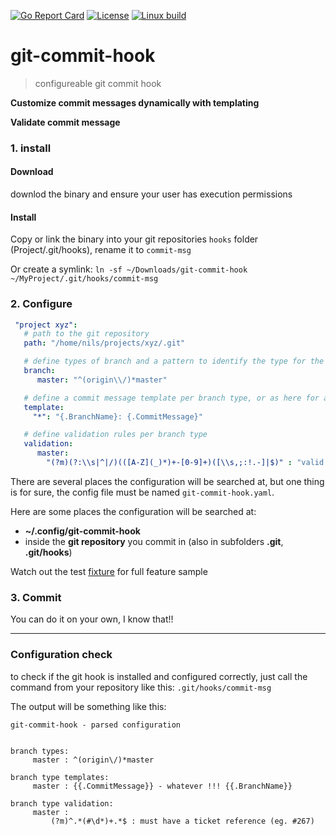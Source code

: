[![Go Report Card](https://goreportcard.com/badge/github.com/Oppodelldog/git-commit-hook)](https://goreportcard.com/report/github.com/Oppodelldog/git-commit-hook) [![License](https://img.shields.io/badge/License-MIT-blue.svg)](https://raw.githubusercontent.com/Oppodelldog/git-commit-hook/master/LICENSE) [![Linux build](http://nulldog.de:12080/api/badges/Oppodelldog/git-commit-hook/status.svg)](http://nulldog.de:12080/Oppodelldog/git-commit-hook)

# git-commit-hook
> configureable git commit hook


**Customize commit messages dynamically with templating**

**Validate commit message**

### 1. install
#### Download
downlod the binary and ensure your user has execution permissions
#### Install
Copy or link the binary into your git repositories ```hooks``` folder
(Project/.git/hooks), rename it to ```commit-msg```

Or create a symlink:
```ln -sf ~/Downloads/git-commit-hook ~/MyProject/.git/hooks/commit-msg```

### 2. Configure
```yaml
 "project xyz":
   # path to the git repository
   path: "/home/nils/projects/xyz/.git"

   # define types of branch and a pattern to identify the type for the current branch you are working on
   branch:
      master: "^(origin\\/)*master"

   # define a commit message template per branch type, or as here for all (*) branch types
   template:
     "*": "{.BranchName}: {.CommitMessage}"

   # define validation rules per branch type
   validation:
      master:
        "(?m)(?:\\s|^|/)(([A-Z](_)*)+-[0-9]+)([\\s,;:!.-]|$)" : "valid ticket ID"
 ```
 There are several places the configuration will be searched at, but one thing is for sure, the config file
 must be named ```git-commit-hook.yaml```.

 Here are some places the configuration will be searched at:
 * **~/.config/git-commit-hook**
 * inside the **git repository** you commit in (also in subfolders **.git**, **.git/hooks**)

Watch out the test [fixture](config/test-data.yaml) for full feature sample

### 3. Commit
You can do it on your own, I know that!!

---

### Configuration check
to check if the git hook is installed and configured correctly, just call the command from
your repository like this:
```.git/hooks/commit-msg```

The output will be something like this:

    git-commit-hook - parsed configuration


    branch types:
         master : ^(origin\/)*master

    branch type templates:
         master : {{.CommitMessage}} - whatever !!! {{.BranchName}}

    branch type validation:
         master :
             (?m)^.*(#\d*)+.*$ : must have a ticket reference (eg. #267)
